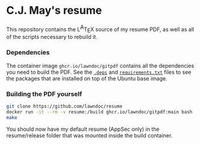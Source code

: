 # C.J. May's resume

This repository contains the L<sup><big>A</big></sup>T<sub><big>E</big></sub>X source of my resume PDF, as well as all of the scripts necessary to rebuild it.

### Dependencies

The container image `ghcr.io/lawndoc/gitpdf` contains all the dependencies you need to build the PDF. See the [`.deps`](./.deps) and [`requirements.txt`](./requirements.txt) files to see the packages that are installed on top of the Ubuntu base image.

### Building the PDF yourself

```bash
git clone https://github.com/lawndoc/resume
docker run -it --rm -v resume:/build ghcr.io/lawndoc/gitpdf:main bash
make
```

You should now have my default resume (AppSec only) in the resume/release folder that was mounted inside the build container.
